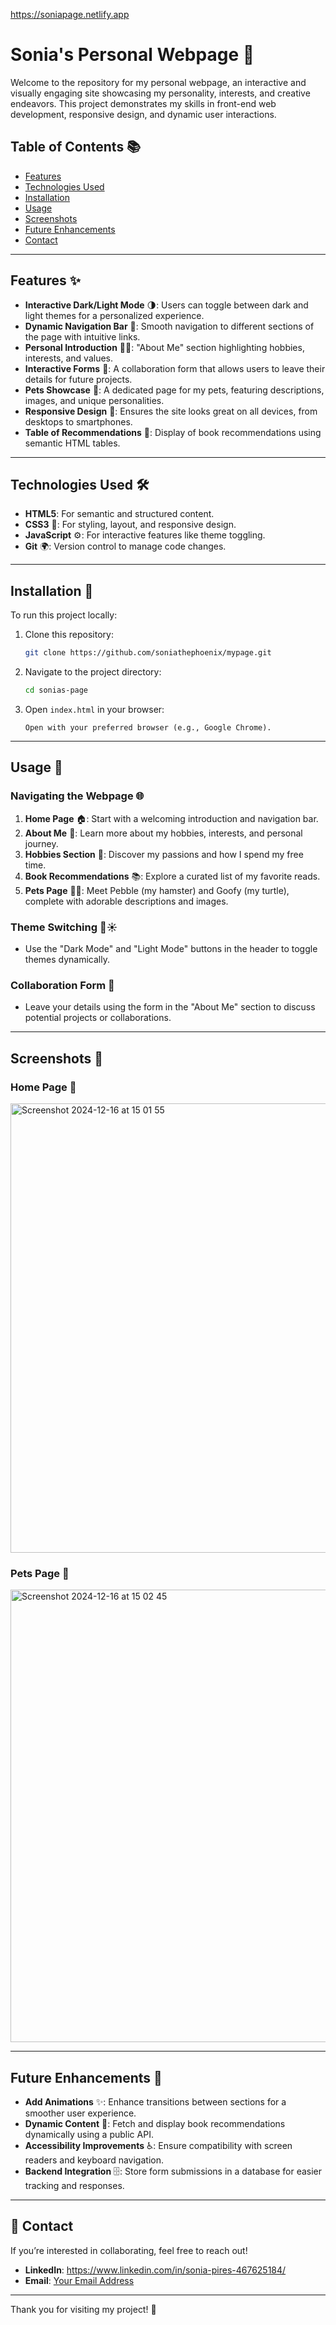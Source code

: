 https://soniapage.netlify.app

# Sonia's Personal Webpage 🎨

Welcome to the repository for my personal webpage, an interactive and visually engaging site showcasing my personality, interests, and creative endeavors. This project demonstrates my skills in front-end web development, responsive design, and dynamic user interactions.

## Table of Contents 📚
- [Features](#features)
- [Technologies Used](#technologies-used)
- [Installation](#installation)
- [Usage](#usage)
- [Screenshots](#screenshots)
- [Future Enhancements](#future-enhancements)
- [Contact](#contact)

---

## Features ✨
- **Interactive Dark/Light Mode** 🌗: Users can toggle between dark and light themes for a personalized experience.
- **Dynamic Navigation Bar** 🧭: Smooth navigation to different sections of the page with intuitive links.
- **Personal Introduction** 👩‍💻: "About Me" section highlighting hobbies, interests, and values.
- **Interactive Forms** 📝: A collaboration form that allows users to leave their details for future projects.
- **Pets Showcase** 🐾: A dedicated page for my pets, featuring descriptions, images, and unique personalities.
- **Responsive Design** 📱: Ensures the site looks great on all devices, from desktops to smartphones.
- **Table of Recommendations** 📖: Display of book recommendations using semantic HTML tables.

---

## Technologies Used 🛠️
- **HTML5**: For semantic and structured content.
- **CSS3** 🎨: For styling, layout, and responsive design.
- **JavaScript** ⚙️: For interactive features like theme toggling.
- **Git** 🌍: Version control to manage code changes.

---

## Installation 🚀

To run this project locally:

1. Clone this repository:
   ```bash
   git clone https://github.com/soniathephoenix/mypage.git
   ```
2. Navigate to the project directory:
   ```bash
   cd sonias-page
   ```
3. Open `index.html` in your browser:
   ```
   Open with your preferred browser (e.g., Google Chrome).
   ```

---

## Usage 📖

### Navigating the Webpage 🌐
1. **Home Page** 🏠: Start with a welcoming introduction and navigation bar.
2. **About Me** 🤩: Learn more about my hobbies, interests, and personal journey.
3. **Hobbies Section** 🎯: Discover my passions and how I spend my free time.
4. **Book Recommendations** 📚: Explore a curated list of my favorite reads.
5. **Pets Page** 🐹🐢: Meet Pebble (my hamster) and Goofy (my turtle), complete with adorable descriptions and images.

### Theme Switching 🌙☀️
- Use the "Dark Mode" and "Light Mode" buttons in the header to toggle themes dynamically.

### Collaboration Form 🤝
- Leave your details using the form in the "About Me" section to discuss potential projects or collaborations.

---

## Screenshots 📸

### Home Page 🏡
<img width="719" alt="Screenshot 2024-12-16 at 15 01 55" src="https://github.com/user-attachments/assets/31992a57-ed1d-4a08-a5df-fc6c126f6710" />


### Pets Page 🐾
<img width="724" alt="Screenshot 2024-12-16 at 15 02 45" src="https://github.com/user-attachments/assets/9c9848dc-7687-4760-9c34-70b00acfe48b" />


---

## Future Enhancements 🚀
- **Add Animations** ✨: Enhance transitions between sections for a smoother user experience.
- **Dynamic Content** 📡: Fetch and display book recommendations dynamically using a public API.
- **Accessibility Improvements** ♿: Ensure compatibility with screen readers and keyboard navigation.
- **Backend Integration** 🗄️: Store form submissions in a database for easier tracking and responses.

---

## 📧 Contact

If you’re interested in collaborating, feel free to reach out!

- **LinkedIn**: https://www.linkedin.com/in/sonia-pires-467625184/
- **Email**: [Your Email Address](mailto:soniacodesloads@gmail.com)

---

Thank you for visiting my project! 🙌


